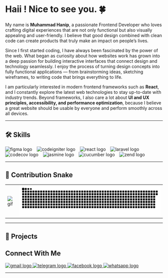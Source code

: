 <h1 align="left">Haii ! Nice to see you. 🍀</h1>

###

<p align="left">
My name is <b>Muhammad Hanip</b>, a passionate Frontend Developer who loves crafting digital experiences that are not only functional but also visually appealing and user-friendly.  
I believe that good design combined with clean code can create products that truly make an impact on people’s lives.
</p>

<p align="left">
Since I first started coding, I have always been fascinated by the power of the web.  
What began as curiosity about how websites work has grown into a deep passion for building interactive interfaces that connect design and technology seamlessly.  
I enjoy the process of turning design concepts into fully functional applications — from brainstorming ideas, sketching wireframes, to writing code that brings everything to life.
</p>

<p align="left">
I am particularly interested in modern frontend frameworks such as <b>React</b>, and I constantly explore the latest web technologies to stay up-to-date with industry trends.  
Beyond frameworks, I also care a lot about <b>UI and UX principles, accessibility, and performance optimization</b>, because I believe a great website should be usable by everyone and perform smoothly across all devices.
</p>

---

## 🛠 Skills

<div align="left">
  <img src="https://cdn.jsdelivr.net/gh/devicons/devicon/icons/figma/figma-original.svg" height="30" alt="figma logo"  />
  <img width="7" />
  <img src="https://cdn.jsdelivr.net/gh/devicons/devicon/icons/codeigniter/codeigniter-plain.svg" height="30" alt="codeigniter logo"  />
  <img width="7" />
  <img src="https://cdn.jsdelivr.net/gh/devicons/devicon/icons/react/react-original.svg" height="30" alt="react logo"  />
  <img width="7" />
  <img src="https://cdn.jsdelivr.net/gh/devicons/devicon/icons/laravel/laravel-original.svg" height="30" alt="laravel logo"  />
  <img width="7" />
  <img src="https://cdn.jsdelivr.net/gh/devicons/devicon/icons/codecov/codecov-plain.svg" height="30" alt="codecov logo"  />
  <img width="7" />
  <img src="https://cdn.jsdelivr.net/gh/devicons/devicon/icons/jasmine/jasmine-original.svg" height="30" alt="jasmine logo"  />
  <img width="7" />
  <img src="https://cdn.jsdelivr.net/gh/devicons/devicon/icons/cucumber/cucumber-plain.svg" height="30" alt="cucumber logo"  />
  <img width="7" />
  <img src="https://cdn.jsdelivr.net/gh/devicons/devicon/icons/zend/zend-original.svg" height="30" alt="zend logo"  />
</div>

---

## 🐍 Contribution Snake  

<table>
  <tr>
    <td>
      <img height="200" src="https://media.tenor.com/25ykirk3P4YAAAAM/oz-oz-yarimasu.gif" alt="gif" />
    </td>
    <td>
      <picture>
        <source media="(prefers-color-scheme: dark)" srcset="https://raw.githubusercontent.com/Zaaaaaann/Zaaaaaan/output/snake-dark.svg" />
        <img alt="github contribution grid snake" src="https://raw.githubusercontent.com/Zaaaaaann/Zaaaaaan/output/snake.svg" />
      </picture>
    </td>
  </tr>
</table>

---

## 📂 Projects  


## Connect With Me

<div align="left">
  <a href="mailto:yourmail@gmail.com">
    <img src="https://raw.githubusercontent.com/maurodesouza/profile-readme-generator/master/src/assets/icons/social/gmail/default.svg" width="37" height="25" alt="gmail logo" />
  </a>
  <a href="https://t.me/yourtelegram">
    <img src="https://raw.githubusercontent.com/maurodesouza/profile-readme-generator/master/src/assets/icons/social/telegram/default.svg" width="37" height="25" alt="telegram logo" />
  </a>
  <a href="https://facebook.com/yourfacebook">
    <img src="https://raw.githubusercontent.com/maurodesouza/profile-readme-generator/master/src/assets/icons/social/facebook/default.svg" width="37" height="25" alt="facebook logo" />
  </a>
  <a href="https://wa.me/62812XXXXXXX">
    <img src="https://raw.githubusercontent.com/maurodesouza/profile-readme-generator/master/src/assets/icons/social/whatsapp/default.svg" width="37" height="25" alt="whatsapp logo" />
  </a>
</div>

---
